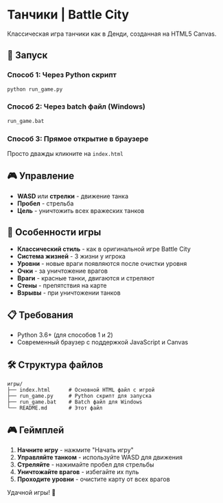 # Танчики | Battle City

Классическая игра танчики как в Денди, созданная на HTML5 Canvas.

## 🚀 Запуск

### Способ 1: Через Python скрипт
```bash
python run_game.py
```

### Способ 2: Через batch файл (Windows)
```bash
run_game.bat
```

### Способ 3: Прямое открытие в браузере
Просто дважды кликните на `index.html`

## 🎮 Управление

- **WASD** или **стрелки** - движение танка
- **Пробел** - стрельба
- **Цель** - уничтожить всех вражеских танков

## 🎯 Особенности игры

- **Классический стиль** - как в оригинальной игре Battle City
- **Система жизней** - 3 жизни у игрока
- **Уровни** - новые враги появляются после очистки уровня
- **Очки** - за уничтожение врагов
- **Враги** - красные танки, двигаются и стреляют
- **Стены** - препятствия на карте
- **Взрывы** - при уничтожении танков

## 📋 Требования

- Python 3.6+ (для способов 1 и 2)
- Современный браузер с поддержкой JavaScript и Canvas

## 🛠️ Структура файлов

```
игры/
├── index.html      # Основной HTML файл с игрой
├── run_game.py     # Python скрипт для запуска
├── run_game.bat    # Batch файл для Windows
└── README.md       # Этот файл
```

## 🎮 Геймплей

1. **Начните игру** - нажмите "Начать игру"
2. **Управляйте танком** - используйте WASD для движения
3. **Стреляйте** - нажимайте пробел для стрельбы
4. **Уничтожайте врагов** - избегайте их пуль
5. **Проходите уровни** - очистите карту от всех врагов

Удачной игры! 🎯 